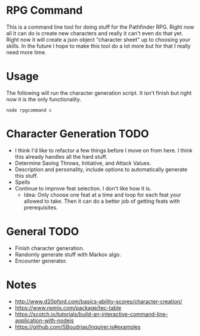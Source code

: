 # RPG Command
This is a command line tool for doing stuff for the Pathfinder RPG. Right now all it can do is create new characters and really it can't even do that yet. Right now it will create a json object "character sheet" up to choosing your skills. In the future I hope to make this tool do a lot more but for that I really need more time.

# Usage
The following will run the character generation script. It isn't finish but right now it is the only functionality.

```
node rpgcommand c
```

# Character Generation TODO
* I think I'd like to refactor a few things before I move on from here. I think this already handles all the hard stuff.
* Determine Saving Throws, Initiative, and Attack Values.
* Description and personality, include options to automatically generate this stuff.
* Spells
* Continue to improve feat selection. I don't like how it is.
  * Idea: Only choose one feat at a time and loop for each feat your allowed to take. Then it can do a better job of getting feats with prerequisites.

# General TODO
* Finish character generation.
* Randomly generate stuff with Markov algo.
* Encounter generator.


# Notes
* http://www.d20pfsrd.com/basics-ability-scores/character-creation/
* https://www.npmjs.com/package/tec-table
* https://scotch.io/tutorials/build-an-interactive-command-line-application-with-nodejs
* https://github.com/SBoudrias/Inquirer.js#examples
